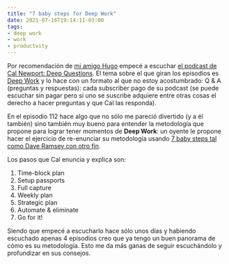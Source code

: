 ```yaml
---
title: "7 baby steps for Deep Work"
date: 2021-07-16T19:14:11-03:00
tags:
- deep work
- work
- productvity
---
```


Por recomendación de [mi amigo Hugo](http://www.examplelab.com.ar/) empecé a escuchar [el podcast de Cal Newport: Deep Questions](https://podcasts.apple.com/my/podcast/deep-questions-with-cal-newport/id1515786216). El tema sobre el que giran los episodios es [Deep Work](/2021/07/qu%C3%A9-es-el-deep-work/) y lo hace con un formato al que no estoy acostumbrado: Q & A (preguntas y respuestas): cada subscriber pago de su podcast (se puede escuchar sin pagar pero si uno se suscribe adquiere entre otras cosas el derecho a hacer preguntas y que Cal las responda).

En el episodio 112 hace algo que no sólo me pareció divertido (y a él también) sino también muy bueno para entender la
metodología que propone para lograr tener momentos de **Deep Work**: un oyente le propone hacer el ejercicio de
re-enunciar su metodología usando [7 baby steps tal como Dave Ramsey con otro fin](https://www.ramseysolutions.com/dave-ramsey-7-baby-steps).

Los pasos que Cal enuncia y explica son:

1. Time-block plan
2. Setup passports
3. Full capture
4. Weekly plan
5. Strategic plan
6. Automate & eliminate
7. Go for it!

Siendo que empecé a escucharlo hace sólo unos días y habiendo escuchado apenas 4 episodios creo que ya tengo un buen
panorama de cómo es su metodología. Esto me da más ganas de seguir escuchándolo y profundizar en sus consejos.
